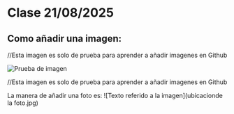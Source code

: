 # Clase 21/08/2025

## Como añadir una imagen:

//Esta imagen es solo de prueba para aprender a añadir imagenes en Github

![Prueba de imagen](https://github.com/emilianojc/bit-cora-Emiliano-/blob/main/Clase03/imagenes/Captura%20de%20pantalla%20(Ejercicio%201%20de%20Processing%20(figuras)).png)

//Esta imagen es solo de prueba para aprender a añadir imagenes en Github

La manera de añadir una foto es: ![Texto referido a la imagen](ubicacionde la foto.jpg)

